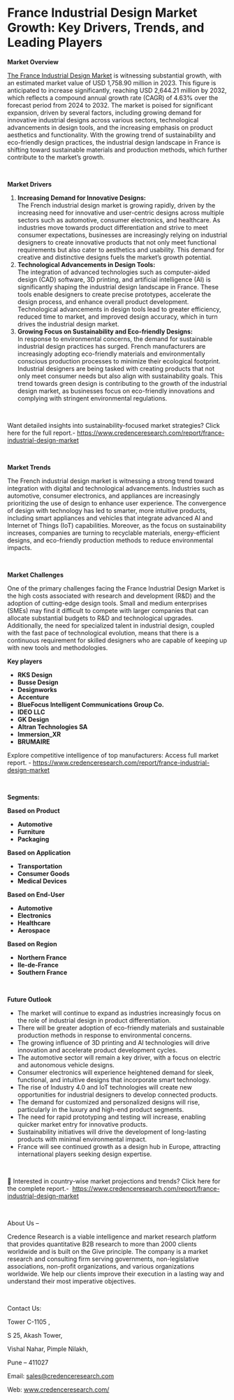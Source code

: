 # France Industrial Design Market Growth: Key Drivers, Trends, and Leading Players


  <p><strong>Market Overview</strong></p>
<p><a href="https://www.credenceresearch.com/report/france-industrial-design-market">The France Industrial Design Market</a> is witnessing substantial growth, with an estimated market value of USD 1,758.90 million in 2023. This figure is anticipated to increase significantly, reaching USD 2,644.21 million by 2032, which reflects a compound annual growth rate (CAGR) of 4.63% over the forecast period from 2024 to 2032. The market is poised for significant expansion, driven by several factors, including growing demand for innovative industrial designs across various sectors, technological advancements in design tools, and the increasing emphasis on product aesthetics and functionality. With the growing trend of sustainability and eco-friendly design practices, the industrial design landscape in France is shifting toward sustainable materials and production methods, which further contribute to the market&rsquo;s growth.</p>
<p><strong>&nbsp;</strong></p>
<p><strong>Market Drivers</strong></p>
<ol>
<li><strong> Increasing Demand for Innovative Designs:</strong><br /> The French industrial design market is growing rapidly, driven by the increasing need for innovative and user-centric designs across multiple sectors such as automotive, consumer electronics, and healthcare. As industries move towards product differentiation and strive to meet consumer expectations, businesses are increasingly relying on industrial designers to create innovative products that not only meet functional requirements but also cater to aesthetics and usability. This demand for creative and distinctive designs fuels the market&rsquo;s growth potential.</li>
<li><strong> Technological Advancements in Design Tools:</strong><br /> The integration of advanced technologies such as computer-aided design (CAD) software, 3D printing, and artificial intelligence (AI) is significantly shaping the industrial design landscape in France. These tools enable designers to create precise prototypes, accelerate the design process, and enhance overall product development. Technological advancements in design tools lead to greater efficiency, reduced time to market, and improved design accuracy, which in turn drives the industrial design market.</li>
<li><strong> Growing Focus on Sustainability and Eco-friendly Designs:</strong><br /> In response to environmental concerns, the demand for sustainable industrial design practices has surged. French manufacturers are increasingly adopting eco-friendly materials and environmentally conscious production processes to minimize their ecological footprint. Industrial designers are being tasked with creating products that not only meet consumer needs but also align with sustainability goals. This trend towards green design is contributing to the growth of the industrial design market, as businesses focus on eco-friendly innovations and complying with stringent environmental regulations.</li>
</ol>
<p>&nbsp;</p>
<p>Want detailed insights into sustainability-focused market strategies? Click here for the full report.- <a href="https://www.credenceresearch.com/report/france-industrial-design-market">https://www.credenceresearch.com/report/france-industrial-design-market</a></p>
<p>&nbsp;</p>
<p><strong>Market Trends</strong></p>
<p>The French industrial design market is witnessing a strong trend toward integration with digital and technological advancements. Industries such as automotive, consumer electronics, and appliances are increasingly prioritizing the use of design to enhance user experience. The convergence of design with technology has led to smarter, more intuitive products, including smart appliances and vehicles that integrate advanced AI and Internet of Things (IoT) capabilities. Moreover, as the focus on sustainability increases, companies are turning to recyclable materials, energy-efficient designs, and eco-friendly production methods to reduce environmental impacts.</p>
<p><strong>&nbsp;</strong></p>
<p><strong>Market Challenges</strong></p>
<p>One of the primary challenges facing the France Industrial Design Market is the high costs associated with research and development (R&amp;D) and the adoption of cutting-edge design tools. Small and medium enterprises (SMEs) may find it difficult to compete with larger companies that can allocate substantial budgets to R&amp;D and technological upgrades. Additionally, the need for specialized talent in industrial design, coupled with the fast pace of technological evolution, means that there is a continuous requirement for skilled designers who are capable of keeping up with new tools and methodologies.</p>
<p><strong>Key players</strong></p>
<ul>
<li><strong>RKS Design</strong></li>
<li><strong>Busse Design</strong></li>
<li><strong>Designworks</strong></li>
<li><strong>Accenture</strong></li>
<li><strong>BlueFocus Intelligent Communications Group Co.</strong></li>
<li><strong>IDEO LLC</strong></li>
<li><strong>GK Design</strong></li>
<li><strong>Altran Technologies SA</strong></li>
<li><strong>Immersion_XR</strong></li>
<li><strong>BRUMAIRE</strong></li>
</ul>
<p>Explore competitive intelligence of top manufacturers: Access full market report. - <a href="https://www.credenceresearch.com/report/france-industrial-design-market">https://www.credenceresearch.com/report/france-industrial-design-market</a></p>
<p>&nbsp;</p>
<p><strong>Segments:</strong></p>
<p><strong>Based on Product</strong></p>
<ul>
<li><strong>Automotive</strong></li>
<li><strong>Furniture</strong></li>
<li><strong>Packaging</strong></li>
</ul>
<p><strong>Based on Application</strong></p>
<ul>
<li><strong>Transportation</strong></li>
<li><strong>Consumer Goods</strong></li>
<li><strong>Medical Devices</strong></li>
</ul>
<p><strong>Based on End-User</strong></p>
<ul>
<li><strong>Automotive</strong></li>
<li><strong>Electronics</strong></li>
<li><strong>Healthcare</strong></li>
<li><strong>Aerospace</strong></li>
</ul>
<p><strong>Based on Region</strong></p>
<ul>
<li><strong>Northern France</strong></li>
<li><strong>Ile-de-France</strong></li>
<li><strong>Southern France</strong></li>
</ul>
<p><strong>&nbsp;</strong></p>
<p><strong>Future Outlook </strong></p>
<ul>
<li>The market will continue to expand as industries increasingly focus on the role of industrial design in product differentiation.</li>
<li>There will be greater adoption of eco-friendly materials and sustainable production methods in response to environmental concerns.</li>
<li>The growing influence of 3D printing and AI technologies will drive innovation and accelerate product development cycles.</li>
<li>The automotive sector will remain a key driver, with a focus on electric and autonomous vehicle designs.</li>
<li>Consumer electronics will experience heightened demand for sleek, functional, and intuitive designs that incorporate smart technology.</li>
<li>The rise of Industry 4.0 and IoT technologies will create new opportunities for industrial designers to develop connected products.</li>
<li>The demand for customized and personalized designs will rise, particularly in the luxury and high-end product segments.</li>
<li>The need for rapid prototyping and testing will increase, enabling quicker market entry for innovative products.</li>
<li>Sustainability initiatives will drive the development of long-lasting products with minimal environmental impact.</li>
<li>France will see continued growth as a design hub in Europe, attracting international players seeking design expertise.</li>
</ul>
<p>&nbsp;</p>
<p>📌 Interested in country-wise market projections and trends? Click here for the complete report.- &nbsp;<a href="https://www.credenceresearch.com/report/france-industrial-design-market">https://www.credenceresearch.com/report/france-industrial-design-market</a></p>
<p>&nbsp;</p>
<p>About Us &ndash;</p>
<p>Credence Research is a viable intelligence and market research platform that provides quantitative B2B research to more than 2000 clients worldwide and is built on the Give principle. The company is a market research and consulting firm serving governments, non-legislative associations, non-profit organizations, and various organizations worldwide. We help our clients improve their execution in a lasting way and understand their most imperative objectives.</p>
<p>&nbsp;</p>
<p>Contact Us:</p>
<p>Tower C-1105 ,</p>
<p>S 25, Akash Tower,</p>
<p>Vishal Nahar, Pimple Nilakh,</p>
<p>Pune &ndash; 411027</p>
<p>Email: <a href="mailto:sales@credenceresearch.com">sales@credenceresearch.com</a></p>
<p>Web: <a href="http://www.credenceresearch.com/">www.credenceresearch.com/</a></p>
